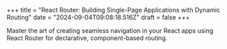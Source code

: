 +++
title = "React Router: Building Single-Page Applications with Dynamic Routing"
date = "2024-09-04T09:08:18.516Z"
draft = false
+++

  Master the art of creating seamless navigation in your React apps using React Router for declarative, component-based routing.
        